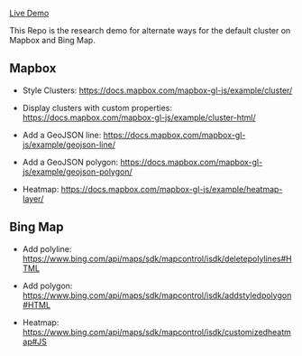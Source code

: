 [Live Demo](https://luuufan.github.io/mapbox_cluster_demo/)

This Repo is the research demo for alternate ways for the default cluster on Mapbox and Bing Map.

## Mapbox

- Style Clusters:
https://docs.mapbox.com/mapbox-gl-js/example/cluster/

- Display clusters with custom properties:
https://docs.mapbox.com/mapbox-gl-js/example/cluster-html/

- Add a GeoJSON line:
https://docs.mapbox.com/mapbox-gl-js/example/geojson-line/


- Add a GeoJSON polygon:
https://docs.mapbox.com/mapbox-gl-js/example/geojson-polygon/

- Heatmap:
https://docs.mapbox.com/mapbox-gl-js/example/heatmap-layer/

## Bing Map

- Add polyline:
https://www.bing.com/api/maps/sdk/mapcontrol/isdk/deletepolylines#HTML

- Add polygon:
https://www.bing.com/api/maps/sdk/mapcontrol/isdk/addstyledpolygon#HTML

- Heatmap:
https://www.bing.com/api/maps/sdk/mapcontrol/isdk/customizedheatmap#JS

